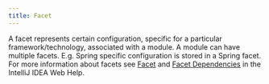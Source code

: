 ```yaml
---
title: Facet
---
```


A facet represents certain configuration, specific for a particular framework/technology, associated with a module. 
A module can have multiple facets. E.g. Spring specific configuration is stored in a Spring facet.
For more information about facets see
[Facet](http://www.jetbrains.com/idea/help/facet.html)
and
[Facet Dependencies](http://www.jetbrains.com/idea/help/available-facets-and-their-dependencies.html)
in the IntelliJ IDEA Web Help.
